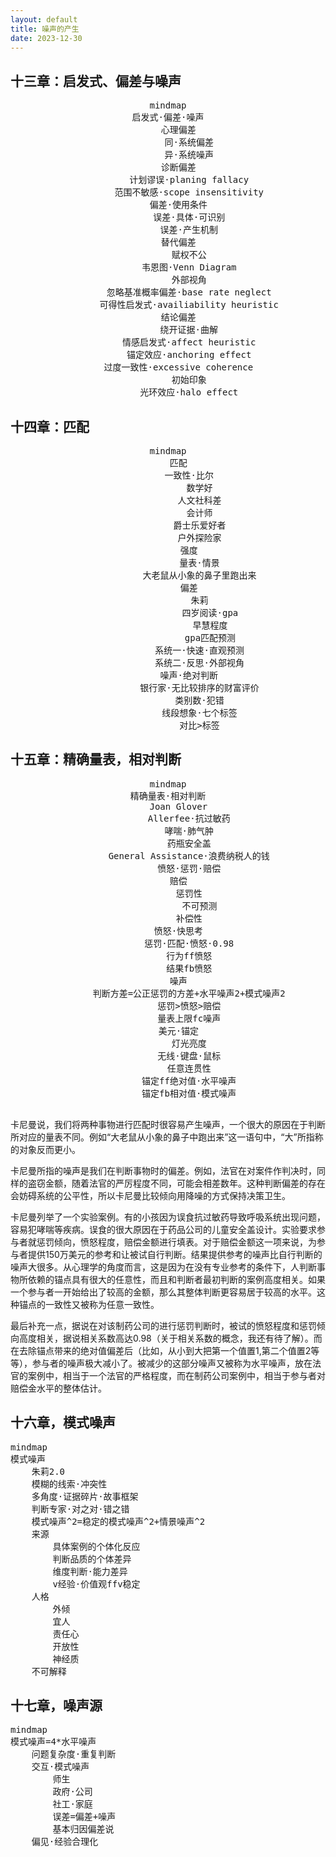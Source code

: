 ```yaml
---
layout: default
title: 噪声的产生
date: 2023-12-30
---
```


## 十三章：启发式、偏差与噪声

<center>
<pre class="mermaid">
mindmap
启发式·偏差·噪声
    心理偏差
        同·系统偏差
        异·系统噪声
    诊断偏差
        计划谬误·planing fallacy
        范围不敏感·scope insensitivity
    偏差·使用条件
        误差·具体·可识别
        误差·产生机制
    替代偏差
        赋权不公
        韦恩图·Venn Diagram
        外部视角
        忽略基准概率偏差·base rate neglect
        可得性启发式·availiability heuristic
    结论偏差
        绕开证据·曲解
        情感启发式·affect heuristic
        锚定效应·anchoring effect
    过度一致性·excessive coherence
        初始印象
        光环效应·halo effect
</pre>
</center>

## 十四章：匹配

<center>
<pre class="mermaid">
mindmap
    匹配
        一致性·比尔
            数学好
            人文社科差
            会计师
            爵士乐爱好者
            户外探险家
        强度
            量表·情景
            大老鼠从小象的鼻子里跑出来
        偏差
            朱莉
                四岁阅读·gpa
                早慧程度
                gpa匹配预测
            系统一·快速·直观预测
            系统二·反思·外部视角
        噪声·绝对判断
            银行家·无比较排序的财富评价
            类别数·犯错
            线段想象·七个标签
            对比>标签
</pre>
</center>


## 十五章：精确量表，相对判断

<center>
<pre class="mermaid">
mindmap
精确量表·相对判断
    Joan Glover
        Allerfee·抗过敏药
        哮喘·肺气肿
        药瓶安全盖
        General Assistance·浪费纳税人的钱
        愤怒·惩罚·赔偿
    赔偿
        惩罚性
            不可预测
        补偿性
    愤怒·快思考
        惩罚·匹配·愤怒·0.98
        行为ff愤怒
        结果fb愤怒
    噪声
        判断方差=公正惩罚的方差+水平噪声2+模式噪声2
        惩罚>愤怒>赔偿
        量表上限fc噪声
    美元·锚定
        灯光亮度
        无线·键盘·鼠标
        任意连贯性
        锚定ff绝对值·水平噪声
        锚定fb相对值·模式噪声
    
</pre>
</center>



卡尼曼说，我们将两种事物进行匹配时很容易产生噪声，一个很大的原因在于判断所对应的量表不同。例如“大老鼠从小象的鼻子中跑出来”这一语句中，“大”所指称的对象反而更小。

卡尼曼所指的噪声是我们在判断事物时的偏差。例如，法官在对案件作判决时，同样的盗窃金额，随着法官的严厉程度不同，可能会相差数年。这种判断偏差的存在会妨碍系统的公平性，所以卡尼曼比较倾向用降噪的方式保持决策卫生。

卡尼曼列举了一个实验案例。有的小孩因为误食抗过敏药导致呼吸系统出现问题，容易犯哮喘等疾病。误食的很大原因在于药品公司的儿童安全盖设计。实验要求参与者就惩罚倾向，愤怒程度，赔偿金额进行填表。对于赔偿金额这一项来说，为参与者提供150万美元的参考和让被试自行判断。结果提供参考的噪声比自行判断的噪声大很多。从心理学的角度而言，这是因为在没有专业参考的条件下，人判断事物所依赖的锚点具有很大的任意性，而且和判断者最初判断的案例高度相关。如果一个参与者一开始给出了较高的金额，那么其整体判断更容易居于较高的水平。这种锚点的一致性又被称为任意一致性。

最后补充一点，据说在对该制药公司的进行惩罚判断时，被试的愤怒程度和惩罚倾向高度相关，据说相关系数高达0.98（关于相关系数的概念，我还有待了解）。而在去除锚点带来的绝对值偏差后（比如，从小到大把第一个值置1,第二个值置2等等），参与者的噪声极大减小了。被减少的这部分噪声又被称为水平噪声，放在法官的案例中，相当于一个法官的严格程度，而在制药公司案例中，相当于参与者对赔偿金水平的整体估计。

## 十六章，模式噪声

<pre class="mermaid">
mindmap
模式噪声
    朱莉2.0
    模糊的线索·冲突性
    多角度·证据碎片·故事框架
    判断专家·对之对·错之错
    模式噪声^2=稳定的模式噪声^2+情景噪声^2
    来源
        具体案例的个体化反应
        判断品质的个体差异
        维度判断·能力差异
        v经验·价值观ffv稳定
    人格
        外倾
        宜人
        责任心
        开放性
        神经质
    不可解释
</pre>


## 十七章，噪声源

<pre class="mermaid">
mindmap
模式噪声=4*水平噪声
    问题复杂度·重复判断
    交互·模式噪声
        师生
        政府·公司
        社工·家庭
        误差=偏差+噪声
        基本归因偏差说
    偏见·经验合理化
</pre>


<Script Type="module">
	import mermaid from 'https://cdn.jsdelivr.net/npm/mermaid@10/dist/mermaid.esm.min.mjs';
	mermaid.initialize({ startOnLoad: true });
</script>





